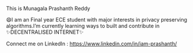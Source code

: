 This is Munagala Prashanth Reddy

😄I am an Final year ECE student with major interests in privacy preserving algorithms.I’m currently learning ways to built and contribute in ✨DECENTRALISED INTERNET✨


Connect me on LinkedIn : https://www.linkedin.com/in/iam-prashanth/
